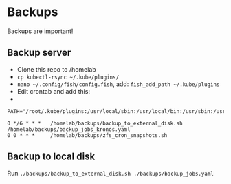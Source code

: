 # Backups

Backups are important!

## Backup server
- Clone this repo to /homelab
- `cp kubectl-rsync ~/.kube/plugins/`
- `nano ~/.config/fish/config.fish`, add: `fish_add_path ~/.kube/plugins`
- Edit crontab and add this:
-
```shell
PATH="/root/.kube/plugins:/usr/local/sbin:/usr/local/bin:/usr/sbin:/usr/bin:/sbin:/bin:/snap/bin"

0 */6 * * *   /homelab/backups/backup_to_external_disk.sh /homelab/backups/backup_jobs_kronos.yaml
0 0 * * *     /homelab/backups/zfs_cron_snapshots.sh
```

## Backup to local disk
Run `./backups/backup_to_external_disk.sh ./backups/backup_jobs.yaml`
